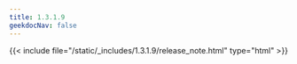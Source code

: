 ```yaml
---
title: 1.3.1.9
geekdocNav: false
---
```

{{< include file="/static/_includes/1.3.1.9/release_note.html" type="html" >}}